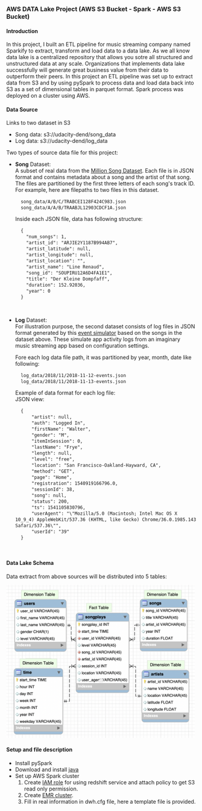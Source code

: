 ### AWS DATA Lake Project (AWS S3 Bucket - Spark - AWS S3 Bucket)

#### Introduction

In this project, I built an ETL pipeline for music streaming company named Sparkify to extract, transform and load data to a data lake. As we all know data lake is a centralized repository that allows you sotre all structured and unstructured data at any scale. Organizations that implements data lake successfully will generate great business value from their data to outperform their peers. In this project an ETL pipeline was set up to extract data from S3 and by using pySpark to process data and load data back into S3 as a set of dimensional tables in parquet format. Spark process was deployed on a cluster using AWS.

#### Data Source

Links to two dataset in S3

* Song data: s3://udacity-dend/song_data
* Log data: s3://udacity-dend/log_data

Two types of source data file for this project: 

* **Song** Dataset: <br>
    A subset of real data from the [Million Song Dataset](http://millionsongdataset.com/). Each file is in JSON format and contains metadata about a song and the artist of that song. The files are partitioned by the first three letters of each song's track ID. For example, here are filepaths to two files in this dataset.

        song_data/A/B/C/TRABCEI128F424C983.json
        song_data/A/A/B/TRAABJL12903CDCF1A.json

    Inside each JSON file, data has following structure: 
        
        {
          "num_songs": 1,
          "artist_id": "ARJIE2Y1187B994AB7",
          "artist_latitude": null,
          "artist_longitude": null,
          "artist_location": "",
          "artist_name": "Line Renaud",
          "song_id": "SOUPIRU12A6D4FA1E1",
          "title": "Der Kleine Dompfaff",
          "duration": 152.92036,
          "year": 0
        }
<br>

* **Log** Dataset: <br>
    For illustration purpose, the second dataset consists of log files in JSON format generated by this [event simulator](https://github.com/Interana/eventsim) based on the songs in the dataset above. These simulate app activity logs from an imaginary music streaming app based on configuration settings.

    Fore each log data file path, it was partitioned by year, month, date like following:

        log_data/2018/11/2018-11-12-events.json
        log_data/2018/11/2018-11-13-events.json

    Example of data format for each log file:<br>
    JSON view:
    
        {
            "artist": null,
            "auth": "Logged In",
            "firstName": "Walter",
            "gender": "M",
            "itemInSession": 0,
            "lastName": "Frye",
            "length": null,
            "level": "free",
            "location": "San Francisco-Oakland-Hayward, CA",
            "method": "GET",
            "page": "Home",
            "registration": 1540919166796.0,
            "sessionId": 38,
            "song": null,
            "status": 200,
            "ts": 1541105830796,
            "userAgent": "\"Mozilla/5.0 (Macintosh; Intel Mac OS X 10_9_4) AppleWebKit/537.36 (KHTML, like Gecko) Chrome/36.0.1985.143 Safari/537.36\"",
            "userId": "39"
        }
   <br>   

#### Data Lake Schema 

Data extract from above sources will be distributed into 5 tables:

 <img src="./image/data_lake_table.png" width="500">

#### Setup and file description
* Install pySpark
* Download and install [java](http://www.java.com) 
* Set up AWS Spark cluster
    1. Create [IAM role](https://console.aws.amazon.com/iam/home#/roles) for using redshift service and attach policy to get S3 read only permission. 
    1. Create [EMR cluster](https://docs.aws.amazon.com/emr/latest/ManagementGuide/emr-gs.html#emr-getting-started-plan-and-configure).
    1. Fill in real information in dwh.cfg file, here a template file is provided.


